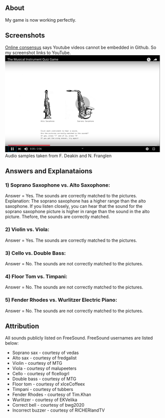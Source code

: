 ## About
My game is now working perfectly. 


## Screenshots
[Online consensus](https://stackoverflow.com/questions/11804820/embed-a-youtube-video) says Youtube videos cannot be embedded in Github. So my screenshot links to YouTube.
[![alt text](https://github.com/wittenjeremy/openframeworks/blob/master/Image%20files/quizgame.png)](https://youtu.be/S5nhsZIGzTY)
Audio samples taken from F. Deakin and N. Franglen

## Answers and Explanataions
### 1) Soprano Saxophone vs. Alto Saxophone: 
Answer = Yes. The sounds are correctly matched to the pictures.
Explanation: The soprano saxophone has a higher range than the alto saxophone. If you listen closely, you can hear that the sound for the soprano saxophone picture is higher in range than the sound in the alto picture. Thefore, the sounds are correctly matched.

### 2) Violin vs. Viola: 
Answer = Yes. The sounds are correctly matched to the pictures.

### 3) Cello vs. Double Bass: 
Answer = No. The sounds are not correctly matched to the pictures.

### 4) Floor Tom vs. Timpani: 
Answer = No. The sounds are not correctly matched to the pictures.

### 5) Fender Rhodes vs. Wurlitzer Electric Piano: 
Answer = No. The sounds are not correctly matched to the pictures.

## Attribution
All sounds publicly listed on FreeSound. FreeSound usernames are listed below:
- Soprano sax - courtesy of vedas
- Alto sax - courtesy of fredgalist
- Violin - courtesy of MTG
- Viola - courtesy of malupeeters
- Cello - courtesy of flcellogrl
- Double bass - courtesy of MTG
- Floor tom - courtesy of xIceCoffeex
- Timpani - courtesy of tubbers
- Fender Rhodes - courtesy of  Tim.Khan
- Wurlitzer - courtesy of EKVelika
- Correct bell - courtesy of bwg2020
- Incorrect buzzer - courtesy of RICHERlandTV
